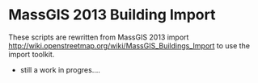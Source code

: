 MassGIS 2013 Building Import
=======================
These scripts are rewritten from MassGIS 2013 import http://wiki.openstreetmap.org/wiki/MassGIS_Buildings_Import to use the import toolkit. 

- still a work in progres....
